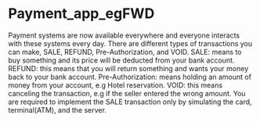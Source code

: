 # Payment_app_egFWD
Payment systems are now available everywhere and everyone interacts with these systems every day.  There are different types of transactions you can make, SALE, REFUND, Pre-Authorization, and VOID.  SALE: means to buy something and its price will be deducted from your bank account. REFUND: this means that you will return something and wants your money back to your bank account. Pre-Authorization: means holding an amount of money from your account, e.g Hotel reservation. VOID: this means canceling the transaction, e.g if the seller entered the wrong amount.   You are required to implement the SALE transaction only by simulating the card, terminal(ATM), and the server.
